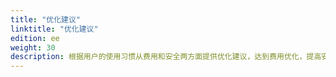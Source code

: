 ```yaml
---
title: "优化建议"
linktitle: "优化建议"
edition: ee
weight: 30
description: 根据用户的使用习惯从费用和安全两方面提供优化建议，达到费用优化，提高安全性的目的。
---
```

